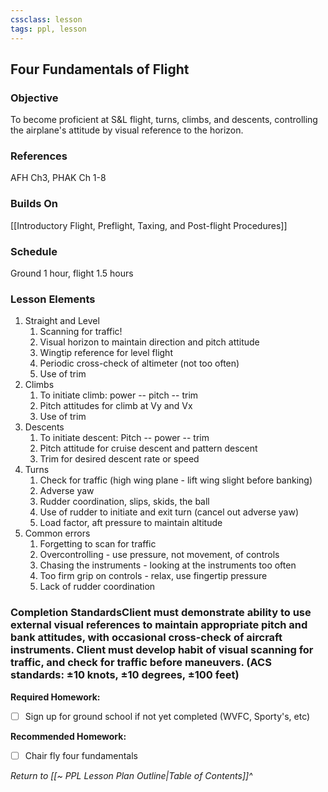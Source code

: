 ```yaml
---
cssclass: lesson
tags: ppl, lesson
---
```

## Four Fundamentals of Flight

### Objective
To become proficient at S&L flight, turns, climbs, and descents, controlling the airplane's attitude by visual reference to the horizon.

### References
AFH Ch3, PHAK Ch 1-8

### Builds On
[[Introductory Flight, Preflight, Taxing, and Post-flight Procedures]]

### Schedule
Ground 1 hour, flight 1.5 hours

### Lesson Elements
1. Straight and Level
	1. Scanning for traffic!
	2. Visual horizon to maintain direction and pitch attitude
	3. Wingtip reference for level flight
	4. Periodic cross-check of altimeter (not too often)
	5. Use of trim
2. Climbs
	1. To initiate climb: power -- pitch -- trim
	2. Pitch attitudes for climb at Vy and Vx
	3. Use of trim
3. Descents
	1. To initiate descent: Pitch -- power -- trim
	2. Pitch attitude for cruise descent and pattern descent
	3. Trim for desired descent rate or speed
4. Turns
	1. Check for traffic (high wing plane - lift wing slight before banking)
	2. Adverse yaw
	3. Rudder coordination, slips, skids, the ball
	4. Use of rudder to initiate and exit turn (cancel out adverse yaw)
	5. Load factor, aft pressure to maintain altitude
5. Common errors
	1. Forgetting to scan for traffic
	2. Overcontrolling - use pressure, not movement, of controls
	3. Chasing the instruments - looking at the instruments too often
	4. Too firm grip on controls - relax, use fingertip pressure
	5. Lack of rudder coordination

### Completion StandardsClient must demonstrate ability to use external visual references to maintain appropriate pitch and bank attitudes, with occasional cross-check of aircraft instruments. Client must develop habit of visual scanning for traffic, and check for traffic before maneuvers. (ACS standards: &plusmn;10 knots, &plusmn;10 degrees, &plusmn;100 feet)

**Required Homework:**
- [ ] Sign up for ground school if not yet completed (WVFC, Sporty's, etc)

**Recommended Homework:** 
- [ ] Chair fly four fundamentals

*Return to [[~ PPL Lesson Plan Outline|Table of Contents]]^*